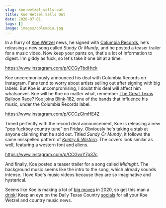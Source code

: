 ```yaml
---
slug: koe-wetzel-sells-out
title: Koe Wetzel Sells Out
date: 2020-07-01
tags: []
image: images/columbia.jpg
---
```


In a flurry of [Koe Wetzel][koe] news, he signed with [Columbia Records][columbia], he's releasing a new song called _Sundy Or Mundy_, and he posted a teaser trailer for a music video. Now keep your pants on, that's a lot of information to digest. I'm giddy as fuck, so let's take it one bit at a time.

https://www.instagram.com/p/CCGyTbdHtck

Koe unceremoniously announced his deal with Columbia Records on Instagram. Fans tend to worry about artists selling out after signing with big labels. But Koe is uncompromising, I doubt this deal will affect him whatsoever. Koe will be Koe no matter what, remember [The Great Texas Balloon Race][tgtbr]? Koe joins [Blink-182][blink], one of the bands that influence his music, under the Columbia Records label.

https://www.instagram.com/p/CCCzGImHE4Z

Timed perfectly with the record deal announcement, Koe is releasing a new "pop fuckboy country tune" on Friday. Obviously he's taking a stab at anyone claiming that he sold out. Titled _Sundy Or Mundy_, it follows the same misspelled pattern of [_Kuntry & Wistern_][kuntry]. The covers look similar as well, featuring a western font and aliens.

https://www.instagram.com/p/CCGvxY7p37c

And finally, Koe posted a teaser trailer for a song called _Midnight_. The background music seems like the intro to the song, which already sounds intense. I love Koe's music videos because they are so imaginative and hysterical.

Seems like Koe is making a lot of [big moves][moves] in 2020, so get this man a [drink][drink]! Keep an eye on the Daily Texas Country [socials][instagram] for all your Koe Wetzel and country music news.

[koe]: https://twitter.com/KoeWetzel
[columbia]: http://www.columbiarecords.com
[tgtbr]: https://www.facebook.com/GreatTexasBalloonRace/posts/2487975284557433
[blink]: https://www.blink182.com
[kuntry]: https://open.spotify.com/track/5KAW7flnsWEiMNFlwsSHWE
[moves]: https://twitter.com/KoeWetzel/status/1267521138680307714
[drink]: https://twitter.com/KoeWetzel/status/1277821136261263360
[instagram]: https://instagram.com/dailytexascountry
